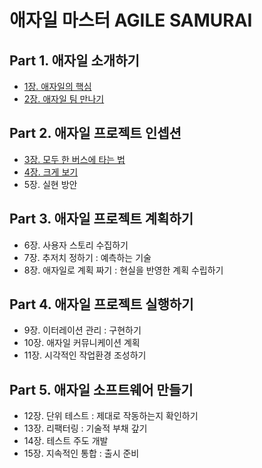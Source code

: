 # 애자일 마스터 AGILE SAMURAI

## Part 1. 애자일 소개하기
- [1장. 애자일의 핵심](./Ch01.md)
- [2장. 애자일 팀 만나기](./Ch02.md)

## Part 2. 애자일 프로젝트 인셉션
- [3장. 모두 한 버스에 타는 법](./Ch03.md)
- [4장. 크게 보기](./Ch04.md)
- 5장. 실현 방안
 
## Part 3. 애자일 프로젝트 계획하기
- 6장. 사용자 스토리 수집하기
- 7장. 추저치 정하기 : 예측하는 기술
- 8장. 애자일로 계획 짜기 : 현실을 반영한 계획 수립하기

## Part 4. 애자일 프로젝트 실행하기
- 9장. 이터레이션 관리 : 구현하기
- 10장. 애자일 커뮤니케이션 계획
- 11장. 시각적인 작업환경 조성하기

## Part 5. 애자일 소프트웨어 만들기
- 12장. 단위 테스트 : 제대로 작동하는지 확인하기
- 13장. 리팩터링 : 기술적 부채 갚기
- 14장. 테스트 주도 개발
- 15장. 지속적인 통합 : 출시 준비

